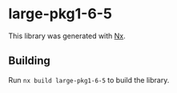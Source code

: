 # large-pkg1-6-5

This library was generated with [Nx](https://nx.dev).

## Building

Run `nx build large-pkg1-6-5` to build the library.
